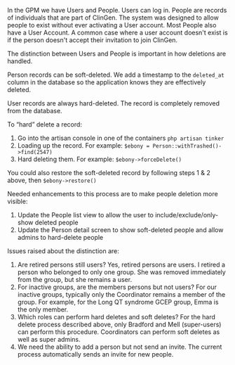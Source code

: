 In the GPM we have Users and People.  Users can log in. People are records of individuals that are part of ClinGen.  The system was designed to allow people to exist without ever activating a User account.  Most People also have a User Account.  A common case where a user account doesn't exist is if the person doesn't accept their invitation to join ClinGen.  

The distinction between Users and People is important in how deletions are handled.  

Person records can be soft-deleted.  We add a timestamp to the `deleted_at` column in the database so the application knows they are effectively deleted.

User records are always hard-deleted.  The record is completely removed from the database.

To “hard” delete a record:

1. Go into the artisan console in one of the containers `php artisan tinker` 
2. Loading up the record.  For example: `$ebony = Person::withTrashed()->find(2547)`
3. Hard deleting them.  For example:  `$ebony->forceDelete()`

You could also restore the soft-deleted record by following steps 1 & 2 above, then `$ebony->restore()`

Needed enhancements to this process are to make people deletion more visible: 

1. Update the People list view to allow the user to include/exclude/only-show deleted people
2. Update the Person detail screen to show soft-deleted people and allow admins to hard-delete people

Issues raised about the distinction are:
1. Are retired persons still users?  Yes, retired persons are users.  I retired a person who belonged to only one group.  She was removed immediately from the group, but she remains a user.
2. For inactive groups, are the members persons but not users?  For our inactive groups, typically only the Coordinator remains a member of the group.  For example, for the Long QT syndrome GCEP group, Emma is the only member.
3. Which roles can perform hard deletes and soft deletes?  For the hard delete process described above, only Bradford and Mell (super-users) can perform this procedure.  Coordinators can perform soft deletes as well as super admins.
4. We need the ability to add a person but not send an invite.  The current process automatically sends an invite for new people.


